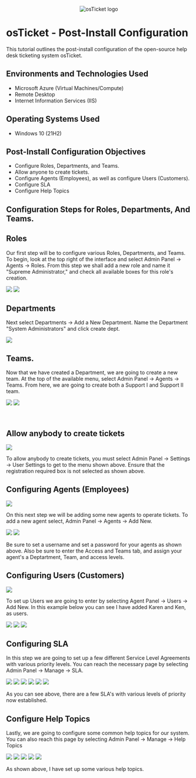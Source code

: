 <p align="center">
<img src="https://i.imgur.com/Clzj7Xs.png" alt="osTicket logo"/>
</p>

<h1>osTicket - Post-Install Configuration</h1>
This tutorial outlines the post-install configuration of the open-source help desk ticketing system osTicket.<br />


<h2>Environments and Technologies Used</h2>

- Microsoft Azure (Virtual Machines/Compute)
- Remote Desktop
- Internet Information Services (IIS)

<h2>Operating Systems Used </h2>

- Windows 10</b> (21H2)

<h2>Post-Install Configuration Objectives</h2>

- Configure Roles, Departments, and Teams.
- Allow anyone to create tickets.
- Configure Agents (Employees), as well as configure Users (Customers).
- Configure SLA
- Configure Help Topics

<h2>Configuration Steps for Roles, Departments, And Teams.</h2>

<h2>Roles</h2>
Our first step will be to configure various Roles, Departments, and Teams. To begin, look at the top right of the interface and select Admin Panel -> Agents -> Roles. From this step we shall add a new role and name it "Supreme Administrator," and check all available boxes for this role's creation.
</p>
</p>
<img src="https://github.com/ashtvanf/osTicket-post-install-config/assets/138221709/9876671e-a245-4fc4-b335-431601ed23aa"/>
<img src="https://github.com/ashtvanf/osTicket-post-install-config/assets/138221709/877551b1-78b6-4233-a629-3a965fe0999c"/>
</p>
</p>
<h2>Departments</h2>
Next select Departments -> Add a New Department. Name the Department "System Administrators" and click create dept. 
</p>
<img src="https://github.com/ashtvanf/osTicket-post-install-config/assets/138221709/e8bb353e-9acf-48ea-aaa8-b989abf55230"/>
</p>
<h2>Teams.</h2>
Now that we have created a Department, we are going to create a new team. At the top of the available menu, 
select Admin Panel -> Agents -> Teams. From here, we are going to create both a Support I and Support II team.
</p>
</p>
<img src="https://github.com/ashtvanf/osTicket-post-install-config/assets/138221709/6deb2d47-e92a-476e-9d5e-67b1ff78a632"/>
<img src="https://github.com/ashtvanf/osTicket-post-install-config/assets/138221709/68f708c1-ac2a-401e-b977-0e893dce3f0c"/>
</p>
</p>
</p>
<br />
<h2>Allow anybody to create tickets</h2>
<p>
<img src="https://github.com/ashtvanf/osTicket-post-install-config/assets/138221709/a03291aa-5de4-401e-a153-0d21a1d62c0a"/>
</p>
</p>
To allow anybody to create tickets, you must select Admin Panel -> Settings -> User Settings to get to the menu shown above. Ensure that the registration required box is not selected as shown above.
</p>
<h2>Configuring Agents (Employees)</h2>
</p>
</p>
<img src="https://github.com/ashtvanf/osTicket-post-install-config/assets/138221709/1d874011-d737-435e-8d64-8d2925ea3160"/>
</p>
</p>
On this next step we will be adding some new agents to operate tickets. To add a new agent select, Admin Panel -> Agents -> Add New.
</p>
</p>
<img src="https://github.com/ashtvanf/osTicket-post-install-config/assets/138221709/1f5922e7-26a8-4895-ad15-e9d382c59d28"/>
<img src="https://github.com/ashtvanf/osTicket-post-install-config/assets/138221709/684a938d-9029-4e82-b46e-afb43265f988"/>
</p>
</p>
Be sure to set a username and set a password for your agents as shown above. Also be sure to enter the Access and Teams tab, and assign your agent's a Deptartment, Team, and access levels.
</p>
</p>
<h2>Configuring Users (Customers)</h2>
</p>
</p>
<img src="https://github.com/ashtvanf/osTicket-post-install-config/assets/138221709/4beeae02-23c0-4233-9a33-5f521e2aebaf"/>
</p>
</p>
To set up Users we are going to enter by selecting Agent Panel -> Users -> Add New. In this example below you can see I have added Karen and Ken, as users.
</p>
</p>
<img src="https://github.com/ashtvanf/osTicket-post-install-config/assets/138221709/05e22a63-0cb9-4705-87f9-b78909cb98e6"/>
<img src="https://github.com/ashtvanf/osTicket-post-install-config/assets/138221709/555e62a4-189e-4780-a1c3-b275f447177d"/>
<img src="https://github.com/ashtvanf/osTicket-post-install-config/assets/138221709/a89ea96a-73a6-4cb6-91c3-46704b20f3b7"/>
</p>
</p>
<h2>Configuring SLA</h2>
In this step we are going to set up a few different Service Level Agreements with various priority levels. You can reach the necessary page by 
selecting Admin Panel -> Manage -> SLA.
</p>
</p>
<img src="https://github.com/ashtvanf/osTicket-post-install-config/assets/138221709/8e275ae8-315e-4c4c-8d82-c499f0b70cbd"/>
<img src="https://github.com/ashtvanf/osTicket-post-install-config/assets/138221709/c9393594-a6d4-4b23-9149-eee5e4259dda"/>
<img src="https://github.com/ashtvanf/osTicket-post-install-config/assets/138221709/3eea85bc-d384-42d7-b383-e344ed7851b8"/>
<img src="https://github.com/ashtvanf/osTicket-post-install-config/assets/138221709/1583d357-ecb2-4b1d-a77d-58342ce01ff4"/>
<img src="https://github.com/ashtvanf/osTicket-post-install-config/assets/138221709/35c86cc0-e9fb-4aaf-a4e3-6f35eb4c4a33"/>
<img src="https://github.com/ashtvanf/osTicket-post-install-config/assets/138221709/a8f4a289-cf0e-4434-bcc7-4b995500593d"/>
</p>
</p>
As you can see above, there are a few SLA's with various levels of priority now established.
</p>
</p>
<h2>Configure Help Topics</h2>
Lastly, we are going to configure some common help topics for our system. You can also reach this page 
by selecting Admin Panel -> Manage -> Help Topics
</p>
</p>
<img src="https://github.com/ashtvanf/osTicket-post-install-config/assets/138221709/60073db5-e32a-449a-9e4c-85aca8f83ebf"/>
<img src="https://github.com/ashtvanf/osTicket-post-install-config/assets/138221709/b05726e5-2182-45c0-9962-bcf942fab340"/>
<img src="https://github.com/ashtvanf/osTicket-post-install-config/assets/138221709/4f99dc19-286f-4725-bd85-870b633295fc"/>
<img src="https://github.com/ashtvanf/osTicket-post-install-config/assets/138221709/19610ebb-dde6-4748-9969-26fec1e46cc3"/>
<img src="https://github.com/ashtvanf/osTicket-post-install-config/assets/138221709/6a3f8bbb-e919-4adc-9552-d4ac13d583bf"/>
</p>
</p>
As shown above, I have set up some various help topics. 
</p>
</p>

